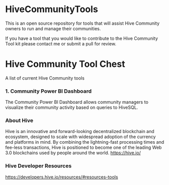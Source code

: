 # HiveCommunityTools

This is an open source repository for tools that will assist Hive Community owners to run and manage their communities. 

If you have a tool that you would like to contribute to the Hive Community Tool kit please contact me or submit a pull for review.

# Hive Community Tool Chest
A list of current Hive Community tools 

### 1. Community Power BI Dashboard
The Community Power BI Dashboard allows community managers to visualize their community activity based on queries to HiveSQL.

### About Hive
Hive is an innovative and forward-looking decentralized blockchain and ecosystem, designed to scale with widespread adoption of the currency and platforms in mind. By combining the lightning-fast processing times and fee-less transactions, Hive is positioned to become one of the leading Web 3.0 blockchains used by people around the world.
https://hive.io/

### Hive Developer Resources
https://developers.hive.io/resources/#resources-tools

